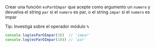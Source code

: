 Crear una función `esParOImpar` que acepte como argumento un `numero` y devuelva el string `par` si el `numero` es par, o el string `impar` si el `numero` es impar

Tip: Investigá sobre el operador módulo `%`

```javascript
console.log(esParOImpar(3))  // 'impar'
console.log(esParOImpar(10)) // 'par'
```